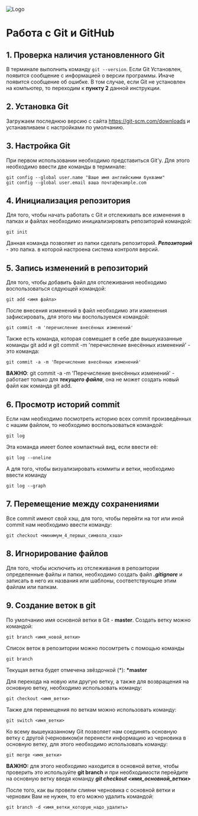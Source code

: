 ![Logo](Git-Logo-1788C.png)
# Работа с Git и GitHub

## 1. Проверка наличия установленного Git
В терминале выполнить команду `git --version`.
Если Git Установлен, появится сообщение с информацией о версии программы. Иначе появится сообщение об ошибке.
В том случае, если Git не установлен на компьютер, то переходим к **пункту 2** данной инструкции.

## 2. Установка Git
Загружаем последнюю версию с сайта
https://git-scm.com/downloads
и устанавливаем с настройками по умолчанию.

## 3. Настройка Git
При первом использовании необходимо представиться Git'у. Для этого необходимо ввести две команды в терминале:
```
git config --global user.name "Ваше имя английскими буквами"
git config --global user.email ваша почта@example.com
```

## 4. Инициализация репозитория
Для того, чтобы начать работать с Git и отслеживать все изменения в папках и файлах необходимо инициализировать репозиторий командой:
```
git init
```
Данная команда позволяет из папки сделать репозиторий. 
***Репозиторий*** - это папка. в которой настроена система контроля версий.

## 5. Запись изменений в репозиторий
Для того, чтобы добавить файл для отслеживания необходимо воспользоваться слдующей командой:
```
git add <имя файла>
```
После внесения изменений в файл необходимо эти изменения зафиксировать, для этого мы воспользуемся командой:
```
git commit -m 'перечисление внесённых изменений'
```
Также есть команда, которая совмещает в себе две вышеуказанные команды git add и git commit -m 'перечисление внесённых изменений' - это команда:
```
git commit -a -m 'Перечисление внесённых изменений'
```
**ВАЖНО**: git commit -a -m 'Перечисление внесённых изменений' - работает только для ***текущего файла***, она не может создать новый файл как команда git add.

## 6. Просмотр историй commit
Если нам необходимо посмотреть историю всех commit произведённых с нашим файлом, то необходимо воспользоваться командой:
```
git log
```
Эта команда имеет более компактный вид, если ввести её:
```
git log --oneline
```
А для того, чтобы визуализировать коммиты и ветки, необходимо ввести команду
```
git log --graph
```
## 7. Перемещение между сохранениями

Все commit имеют свой хэш, для того, чтобы перейти на тот или иной commit нам необходимо ввести команду:
```
git checkout <минимум_4_первых_символа_хэша>
```

## 8. Игнорирование файлов
Для того, чтобы исключить из отслеживания в репозитории определенные файлы и папки, необходимо создать файл ***.gitignore*** и записать в него их названия или шаблоны, соответствующие этим файлам или папкам. 

## 9. Создание веток в git
По умолчанию имя основной ветки в Git - **master**.
Создать ветку можно командой:
```
git branch <имя_новой_ветки>
```
Список веток в репозитории можно посомтреть с помощью команды
```
git branch
```
Текущая ветка будет отмечена звёздочкой (*): **\*master**

Для перехода на новую или другую ветку, а также для возвращения на основную ветку, необходимо использовать команду:
```
git checkout <имя_ветки>
```
Также для перемещения по веткам можно использовать команду:
```
git switch <имя_ветки>
```
Ко всему вышеуказанному Git позволяет нам соединять основную ветку с другой (черновиком)и перенести информацию из черновика в основную ветку, для этого необходимо использовать команду:
```
git merge <имя_ветки>
```
**ВАЖНО:** для этого необходимо находится в основной ветке, чтобы проверить это используйте **git branch** и при необходимости перейдите на основную ветку введя команду ***git checkout <имя_основной_ветки>***

После того, как вы провели слияни черновика с основной ветки и черновик Вам не нужен, то его можно удалить командой:
```
git branch -d <имя_ветки_которую_надо_удалить>
```